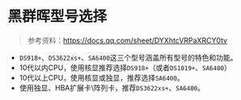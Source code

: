 # 黑群晖型号选择

> 参考资料：<https://docs.qq.com/sheet/DYXhtcVRPaXRCY0tv>

+ `DS918+`、`DS3622xs+`、`SA6400`这三个型号涵盖所有型号的特色和功能。  
+ 10代以内CPU，使用核显推荐选择`DS918+`（或者`DS1019+`、`SA6400`）
+ 10代以上CPU，使用核显或独显，推荐选择`SA6400`。
+ 使用独显、HBA扩展卡\阵列卡，推荐`DS3622xs+`、`SA6400`。
